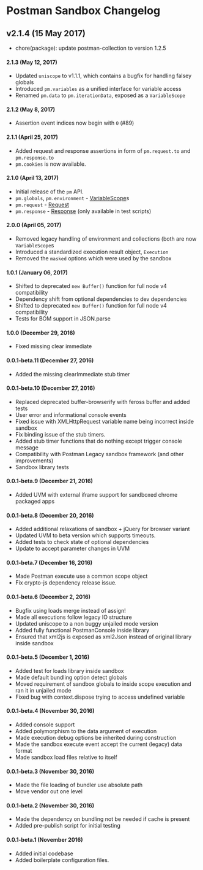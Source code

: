 # Postman Sandbox Changelog

## v2.1.4 (15 May 2017)
* chore(package): update postman-collection to version 1.2.5

#### 2.1.3 (May 12, 2017)
* Updated `uniscope` to v1.1.1, which contains a bugfix for handling falsey globals
* Introduced `pm.variables` as a unified interface for variable access
* Renamed `pm.data` to `pm.iterationData`, exposed as a `VariableScope`

#### 2.1.2 (May 8, 2017)
* Assertion event indices now begin with `0` (#89)

#### 2.1.1 (April 25, 2017)
* Added request and response assertions in form of `pm.request.to` and `pm.response.to`
* `pm.cookies` is now available.

#### 2.1.0 (April 13, 2017)
* Initial release of the `pm` API.
* `pm.globals`, `pm.environment` - [VariableScope](http://www.postmanlabs.com/postman-collection/VariableScope.html)s
* `pm.request` - [Request](http://www.postmanlabs.com/postman-collection/Request.html)
* `pm.response` - [Response](http://www.postmanlabs.com/postman-collection/Response.html) (only available in test scripts)

#### 2.0.0 (April 05, 2017)
* Removed legacy handling of environment and collections (both are now `VariableScope`s
* Introduced a standardized execution result object, `Execution`
* Removed the `masked` options which were used by the sandbox

#### 1.0.1 (January 06, 2017)
* Shifted to deprecated `new Buffer()` function for full node v4 compatibility
* Dependency shift from optional dependencies to dev dependencies
* Shifted to deprecated `new Buffer()` function for full node v4 compatibility
* Tests for BOM support in JSON.parse

#### 1.0.0 (December 29, 2016)
* Fixed missing clear immediate

#### 0.0.1-beta.11 (December 27, 2016)
* Added the missing clearImmediate stub timer

#### 0.0.1-beta.10 (December 27, 2016)
* Replaced deprecated buffer-browserify with feross buffer and added tests
* User error and informational console events
* Fixed issue with XMLHttpRequest variable name being incorrect inside sandbox
* Fix binding issue of the stub timers.
* Added stub timer functions that do nothing except trigger console message
* Compatibility with Postman Legacy sandbox framework (and other improvements)
* Sandbox library tests

#### 0.0.1-beta.9 (December 21, 2016)
* Added UVM with external iframe support for sandboxed chrome packaged apps

#### 0.0.1-beta.8 (December 20, 2016)
* Added additional relaxations of sandbox + jQuery for browser variant
* Updated UVM to beta version which supports timeouts.
* Added tests to check state of optional dependencies
* Update to accept parameter changes in UVM

#### 0.0.1-beta.7 (December 16, 2016)
* Made Postman execute use a common scope object
* Fix crypto-js dependency release issue.

#### 0.0.1-beta.6 (December 2, 2016)
* Bugfix using loads merge instead of assign!
* Made all executions follow legacy IO structure
* Updated uniscope to a non buggy unjailed mode version
* Added fully functional PostmanConsole inside library
* Ensured that xml2js is exposed as xml2Json instead of original library inside sandbox

#### 0.0.1-beta.5 (December 1, 2016)
* Added test for loads library inside sandbox
* Made default bundling option detect globals
* Moved requirement of sandbox globals to inside scope execution and ran it in unjailed mode
* Fixed bug with context.dispose trying to access undefined variable

#### 0.0.1-beta.4 (November 30, 2016)
* Added console support
* Added polymorphism to the data argument of execution
* Made execution debug options be inherited during construction
* Made the sandbox execute event accept the current (legacy) data format
* Made sandbox load files relative to itself

#### 0.0.1-beta.3 (November 30, 2016)
* Made the file loading of bundler use absolute path
* Move vendor out one level

#### 0.0.1-beta.2 (November 30, 2016)
* Made the dependency on bundling not be needed if cache is present
* Added pre-publish script for initial testing

#### 0.0.1-beta.1 (November 2016)
* Added initial codebase
* Added boilerplate configuration files.

